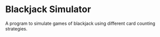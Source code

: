 # Blackjack Simulator
A program to simulate games of blackjack using different card counting strategies. 
